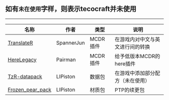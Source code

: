 ## 如有`未在使用`字样，则表示tecocraft并未使用

-----
|名称|作者|类型|说明|
|-|-|-|-|
|[TranslateR](https://github.com/Minecraft-TecoCraft-server/TranslateR)|SpannerJun|MCDR插件|在游戏内对中文与英文进行间的转换
|[HereLegacy](https://github.com/Pairman/HereLegacy)|Pairman|MCDR插件|给予低版本MCDR的here插件
|[TzR-datapack](https://github.com/LIPiston/Tzr-datapack)|LIPiston|数据包|在游戏中添加部分配方（未在使用）
|[Frozen_pear_pack](https://github.com/LIPiston/Frozen_Pear_Pack)|LIPiston|材质包|PTP的续更包